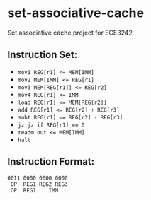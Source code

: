 # set-associative-cache
Set associative cache project for ECE3242 

## Instruction Set:
- `mov1 REG[r1] <= MEM[IMM]`
- `mov2 MEM[IMM] <= REG[r1]`
- `mov3 MEM[REG[r1]] <= REG[r2]`
- `mov4 REG[r1] <= IMM`
- `load REG[r1] <= MEM[REG[r2]]`
- `add REG[r1] <= REG[r2] + REG[r3]`
- `subt REG[r1] <= REG[r2] - REG[r3]`
- `jz jz if REG[r1] == 0`
- `readm out <= MEM[IMM]`
- `halt`

## Instruction Format:
```
0011 0000 0000 0000
 OP  REG1 REG2 REG3
 OP  REG1    IMM
```
